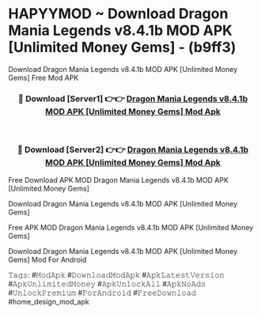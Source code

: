 # HAPYYMOD ~ Download Dragon Mania Legends v8.4.1b MOD APK [Unlimited Money Gems] - (b9ff3)
Download Dragon Mania Legends v8.4.1b MOD APK [Unlimited Money Gems] Free Mod APK

<div align="center">
<h3>🔴 Download [Server1] 👉👉 <a href="https://apk-comot.site?title=Dragon_Mania_Legends_v8.4.1b_MOD_APK_[Unlimited_Money_Gems]">Dragon Mania Legends v8.4.1b MOD APK [Unlimited Money Gems] Mod Apk</a></h3><br>

<h3>🔴 Download [Server2] 👉👉 <a href="https://apk-comot.site?title=Dragon_Mania_Legends_v8.4.1b_MOD_APK_[Unlimited_Money_Gems]">Dragon Mania Legends v8.4.1b MOD APK [Unlimited Money Gems] Mod Apk</a></h3>
</div>


Free Download APK MOD Dragon Mania Legends v8.4.1b MOD APK [Unlimited Money Gems]

Download Dragon Mania Legends v8.4.1b MOD APK [Unlimited Money Gems] 

Free APK MOD Dragon Mania Legends v8.4.1b MOD APK [Unlimited Money Gems] 

Download Dragon Mania Legends v8.4.1b MOD APK [Unlimited Money Gems] Mod For Android

𝚃𝚊𝚐𝚜: #𝙼𝚘𝚍𝙰𝚙𝚔 #𝙳𝚘𝚠𝚗𝚕𝚘𝚊𝚍𝙼𝚘𝚍𝙰𝚙𝚔 #𝙰𝚙𝚔𝙻𝚊𝚝𝚎𝚜𝚝𝚅𝚎𝚛𝚜𝚒𝚘𝚗 #𝙰𝚙𝚔𝚄𝚗𝚕𝚒𝚖𝚒𝚝𝚎𝚍𝙼𝚘𝚗𝚎𝚢 #𝙰𝚙𝚔𝚄𝚗𝚕𝚘𝚌𝚔𝙰𝚕𝚕 #𝙰𝚙𝚔𝙽𝚘𝙰𝚍𝚜 #𝚄𝚗𝚕𝚘𝚌𝚔𝙿𝚛𝚎𝚖𝚒𝚞𝚖 #𝙵𝚘𝚛𝙰𝚗𝚍𝚛𝚘𝚒𝚍 #𝙵𝚛𝚎𝚎𝙳𝚘𝚠𝚗𝚕𝚘𝚊𝚍 #home_design_mod_apk